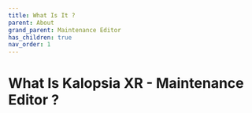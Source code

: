 ```yaml
---
title: What Is It ?
parent: About
grand_parent: Maintenance Editor
has_children: true
nav_order: 1
---
```


# **What Is Kalopsia XR - Maintenance Editor ?**
